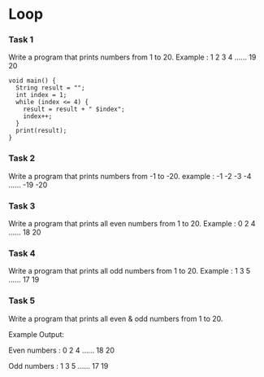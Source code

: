 # Loop

### Task 1

Write a program that prints numbers from 1 to 20. Example : 1 2 3 4  ......  19 20 &#x20;

```
void main() {
  String result = "";
  int index = 1;
  while (index <= 4) {
    result = result + " $index";
    index++;
  }
  print(result);
}
```

### Task 2

Write a program that prints numbers from -1 to -20. example : -1  -2  -3  -4  ......  -19 -20

### Task 3

Write a program that prints all even numbers from 1 to 20. Example : 0  2 4  ......  18  20

### Task 4

Write a program that prints all odd numbers from 1 to 20. Example : 1 3  5  ......  17 19

### Task 5

Write a program that prints all even & odd numbers from 1 to 20.&#x20;

Example Output:&#x20;

Even numbers : 0  2  4  ......  18 20

Odd numbers : 1  3  5  ......  17  19
